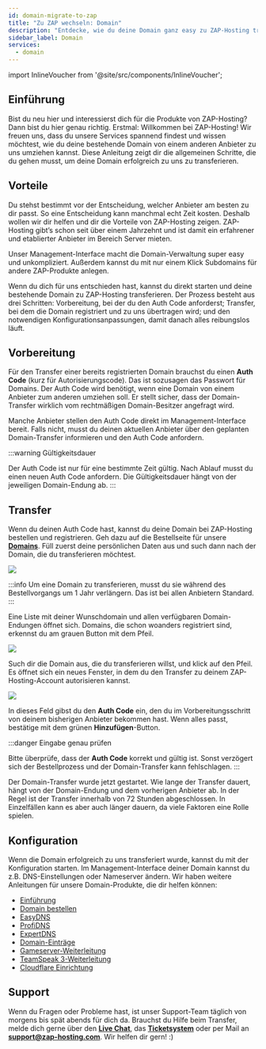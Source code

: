 ```yaml
---
id: domain-migrate-to-zap
title: "Zu ZAP wechseln: Domain"
description: "Entdecke, wie du deine Domain ganz easy zu ZAP-Hosting transferierst und von einfacher Verwaltung sowie zuverlässigem Hosting profitierst → Jetzt mehr erfahren"
sidebar_label: Domain
services:
  - domain
---
```


import InlineVoucher from '@site/src/components/InlineVoucher';

## Einführung

Bist du neu hier und interessierst dich für die Produkte von ZAP-Hosting? Dann bist du hier genau richtig. Erstmal: Willkommen bei ZAP-Hosting! Wir freuen uns, dass du unsere Services spannend findest und wissen möchtest, wie du deine bestehende Domain von einem anderen Anbieter zu uns umziehen kannst. Diese Anleitung zeigt dir die allgemeinen Schritte, die du gehen musst, um deine Domain erfolgreich zu uns zu transferieren.

## Vorteile

Du stehst bestimmt vor der Entscheidung, welcher Anbieter am besten zu dir passt. So eine Entscheidung kann manchmal echt Zeit kosten. Deshalb wollen wir dir helfen und dir die Vorteile von ZAP-Hosting zeigen. ZAP-Hosting gibt’s schon seit über einem Jahrzehnt und ist damit ein erfahrener und etablierter Anbieter im Bereich Server mieten.

Unser Management-Interface macht die Domain-Verwaltung super easy und unkompliziert. Außerdem kannst du mit nur einem Klick Subdomains für andere ZAP-Produkte anlegen.

Wenn du dich für uns entschieden hast, kannst du direkt starten und deine bestehende Domain zu ZAP-Hosting transferieren. Der Prozess besteht aus drei Schritten: Vorbereitung, bei der du den Auth Code anforderst; Transfer, bei dem die Domain registriert und zu uns übertragen wird; und den notwendigen Konfigurationsanpassungen, damit danach alles reibungslos läuft.

## Vorbereitung

Für den Transfer einer bereits registrierten Domain brauchst du einen **Auth Code** (kurz für Autorisierungscode). Das ist sozusagen das Passwort für Domains. Der Auth Code wird benötigt, wenn eine Domain von einem Anbieter zum anderen umziehen soll. Er stellt sicher, dass der Domain-Transfer wirklich vom rechtmäßigen Domain-Besitzer angefragt wird.

Manche Anbieter stellen den Auth Code direkt im Management-Interface bereit. Falls nicht, musst du deinen aktuellen Anbieter über den geplanten Domain-Transfer informieren und den Auth Code anfordern.

:::warning Gültigkeitsdauer

Der Auth Code ist nur für eine bestimmte Zeit gültig. Nach Ablauf musst du einen neuen Auth Code anfordern. Die Gültigkeitsdauer hängt von der jeweiligen Domain-Endung ab.
:::

## Transfer

Wenn du deinen Auth Code hast, kannst du deine Domain bei ZAP-Hosting bestellen und registrieren. Geh dazu auf die Bestellseite für unsere [**Domains**](https://zap-hosting.com/en/shop/product/domain/). Füll zuerst deine persönlichen Daten aus und such dann nach der Domain, die du transferieren möchtest.

![](https://screensaver01.zap-hosting.com/index.php/s/3dmY76dZscz9DPM/preview)

:::info
Um eine Domain zu transferieren, musst du sie während des Bestellvorgangs um 1 Jahr verlängern. Das ist bei allen Anbietern Standard.
:::

Eine Liste mit deiner Wunschdomain und allen verfügbaren Domain-Endungen öffnet sich. Domains, die schon woanders registriert sind, erkennst du am grauen Button mit dem Pfeil.

![](https://screensaver01.zap-hosting.com/index.php/s/omnaMqXJgarxsqW/preview)

Such dir die Domain aus, die du transferieren willst, und klick auf den Pfeil. Es öffnet sich ein neues Fenster, in dem du den Transfer zu deinem ZAP-Hosting-Account autorisieren kannst.

![](https://screensaver01.zap-hosting.com/index.php/s/fXjwGCX7kFtPnTB/preview)

In dieses Feld gibst du den **Auth Code** ein, den du im Vorbereitungsschritt von deinem bisherigen Anbieter bekommen hast. Wenn alles passt, bestätige mit dem grünen **Hinzufügen**-Button.

:::danger Eingabe genau prüfen

Bitte überprüfe, dass der **Auth Code** korrekt und gültig ist. Sonst verzögert sich der Bestellprozess und der Domain-Transfer kann fehlschlagen.
:::

Der Domain-Transfer wurde jetzt gestartet. Wie lange der Transfer dauert, hängt von der Domain-Endung und dem vorherigen Anbieter ab. In der Regel ist der Transfer innerhalb von 72 Stunden abgeschlossen. In Einzelfällen kann es aber auch länger dauern, da viele Faktoren eine Rolle spielen.

## Konfiguration

Wenn die Domain erfolgreich zu uns transferiert wurde, kannst du mit der Konfiguration starten. Im Management-Interface deiner Domain kannst du z.B. DNS-Einstellungen oder Nameserver ändern. Wir haben weitere Anleitungen für unsere Domain-Produkte, die dir helfen können:

- [Einführung](domain-introduction.md)
- [Domain bestellen](domain-order.md)
- [EasyDNS](domain-easydns.md)
- [ProfiDNS](domain-profidns.md)
- [ExpertDNS](domain-expertdns.md)
- [Domain-Einträge](domain-records.md)
- [Gameserver-Weiterleitung](domain-gameserver-srv-link.md)
- [TeamSpeak 3-Weiterleitung](domain-teamspeak-redirect.md)
- [Cloudflare Einrichtung](domain-cloudflare-setup.md)

## Support

Wenn du Fragen oder Probleme hast, ist unser Support-Team täglich von morgens bis spät abends für dich da. Brauchst du Hilfe beim Transfer, melde dich gerne über den [**Live Chat**](https://zap-hosting.com/), das **[Ticketsystem](https://zap-hosting.com/en/customer/support/)** oder per Mail an [**support@zap-hosting.com**](mailto:support@zap-hosting.com). Wir helfen dir gern! :)

<InlineVoucher />